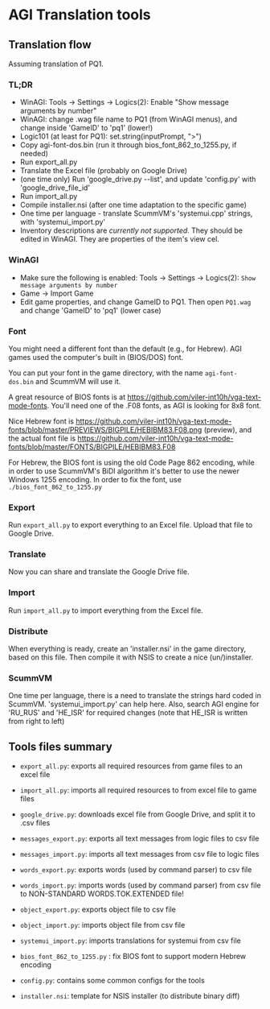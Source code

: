 # AGI Translation tools

## Translation flow

Assuming translation of PQ1.

### TL;DR
- WinAGI: Tools -> Settings -> Logics(2): Enable "Show message arguments by number"
- WinAGI: change .wag file name to PQ1 (from WinAGI menus), and change inside 'GameID' to 'pq1' (lower!)
- Logic101 (at least for PQ1):
    set.string(inputPrompt, ">")
- Copy agi-font-dos.bin  (run it through bios_font_862_to_1255.py, if needed)
- Run export_all.py
- Translate the Excel file (probably on Google Drive)
- (one time only) Run 'google_drive.py --list', and update 'config.py' with 'google_drive_file_id'
- Run import_all.py
- Compile installer.nsi (after one time adaptation to the specific game)
- One time per language - translate ScummVM's 'systemui.cpp' strings, with 'systemui_import.py'
- Inventory descriptions are *currently not supported*. They should be edited in WinAGI. They are properties of the item's view cel.


### WinAGI

- Make sure the following is enabled: Tools -> Settings -> Logics(2):  `Show message arguments by number`
- Game -> Import Game  
- Edit game properties, and change GameID to PQ1. Then open `PQ1.wag` and change  'GameID' to 'pq1' (lower case)


### Font

You might need a different font than the default (e.g., for Hebrew).
AGI games used the computer's built in (BIOS/DOS) font.

You can put your font in the game directory, with the name `agi-font-dos.bin` and ScummVM will use it.

A great resource of BIOS fonts is at https://github.com/viler-int10h/vga-text-mode-fonts.
You'll need one of the .F08 fonts, as AGI is looking for 8x8 font.

Nice Hebrew font is https://github.com/viler-int10h/vga-text-mode-fonts/blob/master/PREVIEWS/BIGPILE/HEBIBM83.F08.png 
(preview), and the actual font file is https://github.com/viler-int10h/vga-text-mode-fonts/blob/master/FONTS/BIGPILE/HEBIBM83.F08

For Hebrew, the BIOS font is using the old Code Page 862 encoding, while in order to use ScummVM's BiDI algorithm it's 
better to use the newer Windows 1255 encoding. In order to fix the font, use `./bios_font_862_to_1255.py`


### Export
Run `export_all.py` to export everything to an Excel file.
Upload that file to Google Drive.

### Translate
Now you can share and translate the Google Drive file.

### Import
Run `import_all.py` to import everything from the Excel file.

### Distribute
When everything is ready, create an 'installer.nsi' in the game directory, based on this file.
Then compile it with NSIS to create a nice (un/)installer.

### ScummVM
One time per language, there is a need to translate the strings hard coded in ScummVM.
'systemui_import.py' can help here.
Also, search AGI engine for 'RU_RUS' and 'HE_ISR' for required changes (note that HE_ISR is written from right to left)


## Tools files summary
- `export_all.py`: exports all required resources from game files to an excel file
- `import_all.py`: imports all required resources to from excel file to game files
- `google_drive.py`: downloads excel file from Google Drive, and split it to .csv files  
- `messages_export.py`: exports all text messages from logic files to csv file
- `messages_import.py`: imports all text messages from csv file to logic files
- `words_export.py`: exports words (used by command parser) to csv file
- `words_import.py`: imports words (used by command parser) from csv file to NON-STANDARD WORDS.TOK.EXTENDED file!
- `object_export.py`: exports object file to csv file
- `object_import.py`: imports object file from csv file
  
- `systemui_import.py`: imports translations for systemui from csv file
- `bios_font_862_to_1255.py` : fix BIOS font to support modern Hebrew encoding
- `config.py`: contains some common configs for the tools
- `installer.nsi`: template for NSIS installer (to distribute binary diff)
